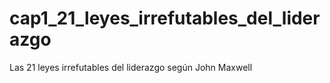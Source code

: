 # cap1_21_leyes_irrefutables_del_liderazgo
Las 21 leyes irrefutables del liderazgo según John Maxwell
